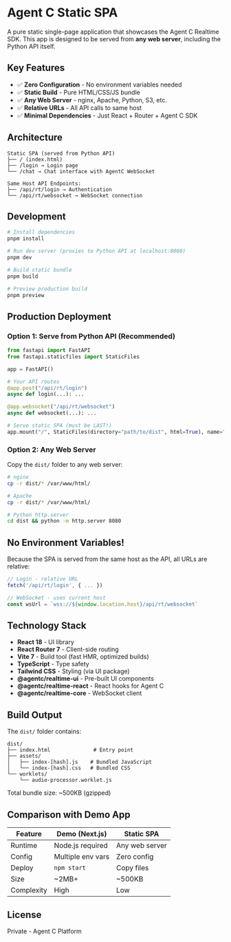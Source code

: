 # Agent C Static SPA

A pure static single-page application that showcases the Agent C Realtime SDK. This app is designed to be served from **any web server**, including the Python API itself.

## Key Features

- ✅ **Zero Configuration** - No environment variables needed
- ✅ **Static Build** - Pure HTML/CSS/JS bundle
- ✅ **Any Web Server** - nginx, Apache, Python, S3, etc.
- ✅ **Relative URLs** - All API calls to same host
- ✅ **Minimal Dependencies** - Just React + Router + Agent C SDK

## Architecture

```
Static SPA (served from Python API)
├── / (index.html)
├── /login → Login page
└── /chat → Chat interface with AgentC WebSocket

Same Host API Endpoints:
├── /api/rt/login → Authentication
└── /api/rt/websocket → WebSocket connection
```

## Development

```bash
# Install dependencies
pnpm install

# Run dev server (proxies to Python API at localhost:8000)
pnpm dev

# Build static bundle
pnpm build

# Preview production build
pnpm preview
```

## Production Deployment

### Option 1: Serve from Python API (Recommended)

```python
from fastapi import FastAPI
from fastapi.staticfiles import StaticFiles

app = FastAPI()

# Your API routes
@app.post("/api/rt/login")
async def login(...): ...

@app.websocket("/api/rt/websocket")
async def websocket(...): ...

# Serve static SPA (must be LAST!)
app.mount("/", StaticFiles(directory="path/to/dist", html=True), name="spa")
```

### Option 2: Any Web Server

Copy the `dist/` folder to any web server:

```bash
# nginx
cp -r dist/* /var/www/html/

# Apache
cp -r dist/* /var/www/html/

# Python http.server
cd dist && python -m http.server 8080
```

## No Environment Variables!

Because the SPA is served from the same host as the API, all URLs are relative:

```typescript
// Login - relative URL
fetch('/api/rt/login', { ... })

// WebSocket - uses current host
const wsUrl = `wss://${window.location.host}/api/rt/websocket`
```

## Technology Stack

- **React 18** - UI library
- **React Router 7** - Client-side routing
- **Vite 7** - Build tool (fast HMR, optimized builds)
- **TypeScript** - Type safety
- **Tailwind CSS** - Styling (via UI package)
- **@agentc/realtime-ui** - Pre-built UI components
- **@agentc/realtime-react** - React hooks for Agent C
- **@agentc/realtime-core** - WebSocket client

## Build Output

The `dist/` folder contains:

```
dist/
├── index.html              # Entry point
├── assets/
│   ├── index-[hash].js    # Bundled JavaScript
│   └── index-[hash].css   # Bundled CSS
└── worklets/
    └── audio-processor.worklet.js
```

Total bundle size: ~500KB (gzipped)

## Comparison with Demo App

| Feature | Demo (Next.js) | Static SPA |
|---------|----------------|------------|
| Runtime | Node.js required | Any web server |
| Config | Multiple env vars | Zero config |
| Deploy | `npm start` | Copy files |
| Size | ~2MB+ | ~500KB |
| Complexity | High | Low |

## License

Private - Agent C Platform
